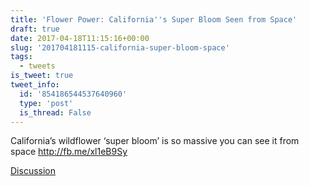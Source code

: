 ```yaml
---
title: 'Flower Power: California''s Super Bloom Seen from Space'
draft: true
date: 2017-04-18T11:15:16+00:00
slug: '201704181115-california-super-bloom-space'
tags:
  - tweets
is_tweet: true
tweet_info:
  id: '854186544537640960'
  type: 'post'
  is_thread: False
---
```




California’s wildflower ‘super bloom’ is so massive you can see it from space <http://fb.me/xl1eB9Sy>

[Discussion](https://x.com/sytelus/status/854186544537640960)
